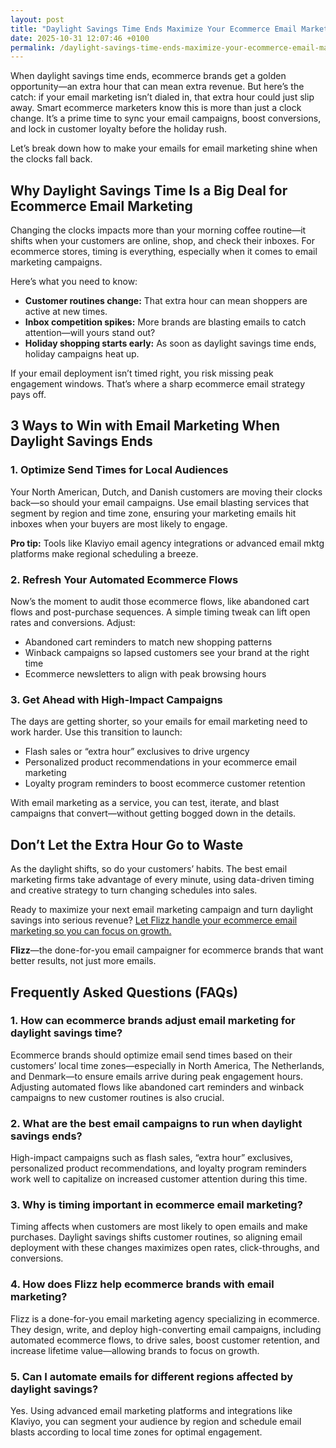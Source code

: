 ```yaml
---
layout: post
title: "Daylight Savings Time Ends Maximize Your Ecommerce Email Marketing"
date: 2025-10-31 12:07:46 +0100
permalink: /daylight-savings-time-ends-maximize-your-ecommerce-email-marketing/
---
```

When daylight savings time ends, ecommerce brands get a golden opportunity—an extra hour that can mean extra revenue. But here’s the catch: if your email marketing isn’t dialed in, that extra hour could just slip away. Smart ecommerce marketers know this is more than just a clock change. It’s a prime time to sync your email campaigns, boost conversions, and lock in customer loyalty before the holiday rush.

Let’s break down how to make your emails for email marketing shine when the clocks fall back.

## Why Daylight Savings Time Is a Big Deal for Ecommerce Email Marketing

Changing the clocks impacts more than your morning coffee routine—it shifts when your customers are online, shop, and check their inboxes. For ecommerce stores, timing is everything, especially when it comes to email marketing campaigns.

Here’s what you need to know:

- **Customer routines change:** That extra hour can mean shoppers are active at new times.
- **Inbox competition spikes:** More brands are blasting emails to catch attention—will yours stand out?
- **Holiday shopping starts early:** As soon as daylight savings time ends, holiday campaigns heat up.

If your email deployment isn’t timed right, you risk missing peak engagement windows. That’s where a sharp ecommerce email strategy pays off.

## 3 Ways to Win with Email Marketing When Daylight Savings Ends

### 1. Optimize Send Times for Local Audiences

Your North American, Dutch, and Danish customers are moving their clocks back—so should your email campaigns. Use email blasting services that segment by region and time zone, ensuring your marketing emails hit inboxes when your buyers are most likely to engage.

**Pro tip:** Tools like Klaviyo email agency integrations or advanced email mktg platforms make regional scheduling a breeze.

### 2. Refresh Your Automated Ecommerce Flows

Now’s the moment to audit those ecommerce flows, like abandoned cart flows and post-purchase sequences. A simple timing tweak can lift open rates and conversions. Adjust:

- Abandoned cart reminders to match new shopping patterns
- Winback campaigns so lapsed customers see your brand at the right time
- Ecommerce newsletters to align with peak browsing hours

### 3. Get Ahead with High-Impact Campaigns

The days are getting shorter, so your emails for email marketing need to work harder. Use this transition to launch:

- Flash sales or “extra hour” exclusives to drive urgency
- Personalized product recommendations in your ecommerce email marketing
- Loyalty program reminders to boost ecommerce customer retention

With email marketing as a service, you can test, iterate, and blast campaigns that convert—without getting bogged down in the details.

## Don’t Let the Extra Hour Go to Waste

As the daylight shifts, so do your customers’ habits. The best email marketing firms take advantage of every minute, using data-driven timing and creative strategy to turn changing schedules into sales.

Ready to maximize your next email marketing campaign and turn daylight savings into serious revenue? [Let Flizz handle your ecommerce email marketing so you can focus on growth.](https://flizzgrowth.com/email)

**Flizz**—the done-for-you email campaigner for ecommerce brands that want better results, not just more emails.

## Frequently Asked Questions (FAQs)

### 1. How can ecommerce brands adjust email marketing for daylight savings time?

Ecommerce brands should optimize email send times based on their customers’ local time zones—especially in North America, The Netherlands, and Denmark—to ensure emails arrive during peak engagement hours. Adjusting automated flows like abandoned cart reminders and winback campaigns to new customer routines is also crucial.

### 2. What are the best email campaigns to run when daylight savings ends?

High-impact campaigns such as flash sales, “extra hour” exclusives, personalized product recommendations, and loyalty program reminders work well to capitalize on increased customer attention during this time.

### 3. Why is timing important in ecommerce email marketing?

Timing affects when customers are most likely to open emails and make purchases. Daylight savings shifts customer routines, so aligning email deployment with these changes maximizes open rates, click-throughs, and conversions.

### 4. How does Flizz help ecommerce brands with email marketing?

Flizz is a done-for-you email marketing agency specializing in ecommerce. They design, write, and deploy high-converting email campaigns, including automated ecommerce flows, to drive sales, boost customer retention, and increase lifetime value—allowing brands to focus on growth.

### 5. Can I automate emails for different regions affected by daylight savings?

Yes. Using advanced email marketing platforms and integrations like Klaviyo, you can segment your audience by region and schedule email blasts according to local time zones for optimal engagement.

<script type="application/ld+json">
{
  "@context": "https://schema.org",
  "@type": "BlogPosting",
  "headline": "Daylight Savings Time Ends Maximize Your Ecommerce Email Marketing",
  "description": "Learn how ecommerce brands can leverage the end of daylight savings time to optimize email marketing campaigns, boost conversions, and increase customer retention across North America, The Netherlands, and Denmark.",
  "author": {
    "@type": "Person",
    "name": "Flizz"
  },
  "publisher": {
    "@type": "Person",
    "name": "Flizz"
  },
  "mainEntityOfPage": {
    "@type": "WebPage",
    "@id": "https://flizzgrowth.com/email"
  },
  "datePublished": "2024-06-01",
  "dateModified": "2024-06-01",
  "keywords": "email marketing, ecommerce email marketing, email deployment, email blasting services, Klaviyo email agency, abandoned cart flows, ecommerce retention emails, ecommerce flows, email campaigns, email marketing services, ecommerce email strategy",
  "inLanguage": "en-US"
}
</script>

<script type="application/ld+json">
{
  "@context": "https://schema.org",
  "@type": "FAQPage",
  "mainEntity": [
    {
      "@type": "Question",
      "name": "How can ecommerce brands adjust email marketing for daylight savings time?",
      "acceptedAnswer": {
        "@type": "Answer",
        "text": "Ecommerce brands should optimize email send times based on their customers’ local time zones—especially in North America, The Netherlands, and Denmark—to ensure emails arrive during peak engagement hours. Adjusting automated flows like abandoned cart reminders and winback campaigns to new customer routines is also crucial."
      }
    },
    {
      "@type": "Question",
      "name": "What are the best email campaigns to run when daylight savings ends?",
      "acceptedAnswer": {
        "@type": "Answer",
        "text": "High-impact campaigns such as flash sales, “extra hour” exclusives, personalized product recommendations, and loyalty program reminders work well to capitalize on increased customer attention during this time."
      }
    },
    {
      "@type": "Question",
      "name": "Why is timing important in ecommerce email marketing?",
      "acceptedAnswer": {
        "@type": "Answer",
        "text": "Timing affects when customers are most likely to open emails and make purchases. Daylight savings shifts customer routines, so aligning email deployment with these changes maximizes open rates, click-throughs, and conversions."
      }
    },
    {
      "@type": "Question",
      "name": "How does Flizz help ecommerce brands with email marketing?",
      "acceptedAnswer": {
        "@type": "Answer",
        "text": "Flizz is a done-for-you email marketing agency specializing in ecommerce. They design, write, and deploy high-converting email campaigns, including automated ecommerce flows, to drive sales, boost customer retention, and increase lifetime value—allowing brands to focus on growth."
      }
    },
    {
      "@type": "Question",
      "name": "Can I automate emails for different regions affected by daylight savings?",
      "acceptedAnswer": {
        "@type": "Answer",
        "text": "Yes. Using advanced email marketing platforms and integrations like Klaviyo, you can segment your audience by region and schedule email blasts according to local time zones for optimal engagement."
      }
    }
  ]
}
</script>